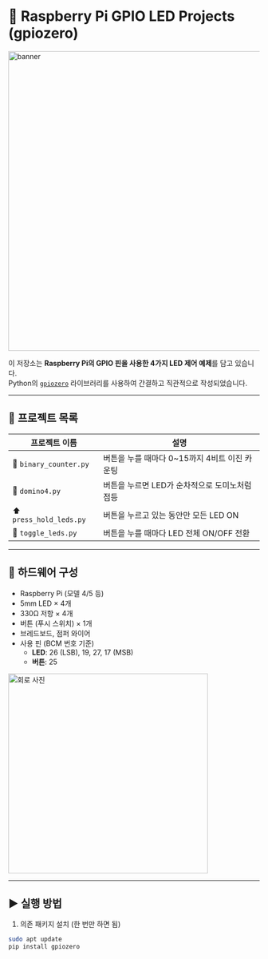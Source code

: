 # 🔌 Raspberry Pi GPIO LED Projects (gpiozero)

<img src="https://github.com/사용자이름/저장소이름/blob/main/images/banner.png" alt="banner" width="600">

이 저장소는 **Raspberry Pi의 GPIO 핀을 사용한 4가지 LED 제어 예제**를 담고 있습니다.  
Python의 [`gpiozero`](https://gpiozero.readthedocs.io/) 라이브러리를 사용하여 간결하고 직관적으로 작성되었습니다.

---

## 📁 프로젝트 목록

| 프로젝트 이름 | 설명 |
|---------------|------|
| 🔢 `binary_counter.py` | 버튼을 누를 때마다 0~15까지 4비트 이진 카운팅 |
| 🔁 `domino4.py` | 버튼을 누르면 LED가 순차적으로 도미노처럼 점등 |
| ⬆️ `press_hold_leds.py` | 버튼을 누르고 있는 동안만 모든 LED ON |
| 🔄 `toggle_leds.py` | 버튼을 누를 때마다 LED 전체 ON/OFF 전환 |

---

## 🧰 하드웨어 구성

- Raspberry Pi (모델 4/5 등)
- 5mm LED × 4개
- 330Ω 저항 × 4개
- 버튼 (푸시 스위치) × 1개
- 브레드보드, 점퍼 와이어
- 사용 핀 (BCM 번호 기준)
  - **LED**: 26 (LSB), 19, 27, 17 (MSB)
  - **버튼**: 25

<img src="https://github.com/사용자이름/저장소이름/blob/main/images/IMG_0577.jpg" width="400" alt="회로 사진">

---

## ▶️ 실행 방법

1. 의존 패키지 설치 (한 번만 하면 됨)

```bash
sudo apt update
pip install gpiozero
